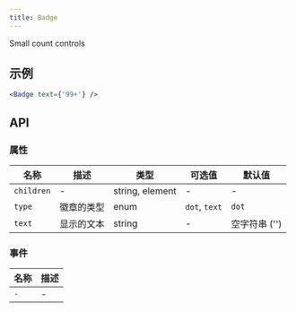 ```yaml
---
title: Badge
---
```

Small count controls

## 示例

```jsx
<Badge text={'99+'} />
```

## API

### 属性
名称 | 描述 | 类型 | 可选值 | 默认值
--- | --- | --- | --- | ---
`children` | - | string, element | - | -
`type` | 徽章的类型 | enum | `dot`, `text` | `dot`
`text` | 显示的文本 | string | - | 空字符串 ('')

### 事件
名称 | 描述
--- | ---
`-` | -
